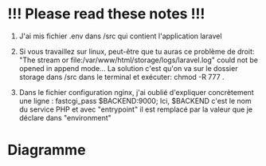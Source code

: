 # !!! Please read these notes !!! 
1. J'ai mis fichier .env dans /src qui contient l'application laravel

2. Si vous travaillez sur linux, peut-être que tu auras ce problème de droit: "The stream or file:/var/www/html/storage/logs/laravel.log" could not be opened in append mode...
La solution c'est qu'on va sur le dossier storage dans /src dans le terminal et exécuter: chmod -R 777 . 

3. Dans le fichier configuration nginx, j'ai oublié d'expliquer concrètement une ligne : 
       fastcgi_pass $BACKEND:9000;
   Ici, $BACKEND c'est le nom du service PHP et avec "entrypoint" il est remplacé par la valeur que je déclare dans "environment" 

# Diagramme 


